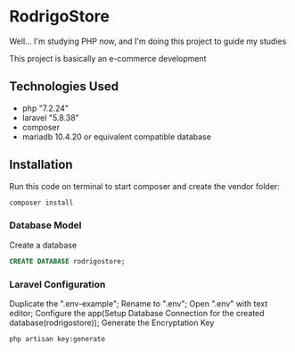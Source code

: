 # RodrigoStore

Well... I'm studying PHP now, and I'm doing this project to guide my studies

This project is basically an e-commerce development

## Technologies Used

- php "7.2.24"
- laravel "5.8.38"
- composer
- mariadb 10.4.20 or equivalent compatible database

## Installation

Run this code on terminal to start composer and create the vendor folder:

```bash
composer install
```

### Database Model

Create a database
```sql
CREATE DATABASE rodrigostore;
```

### Laravel Configuration
Duplicate the ".env-example";
Rename to ".env";
Open ".env" with text editor;
Configure the app(Setup Database Connection for the created database(rodrigostore));
Generate the Encryptation Key
```bash
php artisan key:generate
```
